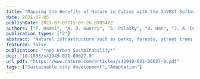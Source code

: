 ```yaml
---
title: "Mapping the Benefits of Nature in Cities with the InVEST Software"
date: 2021-07-05
publishDate: 2021-07-05T15:09:26.898547Z
authors: ["P. Hamel", "A. D. Guerry", "S. Polasky", "B. Han", "J. A. Douglass", "M. Hamann", "B. Janke", "J. J. Kuiper", "H. Levrel", "H. Liu", "E. Lonsdorf", "R. I. McDonald", "C. Nootenboom", "Z. Ouyang", "R. P. Remme", "R. P. Sharp", "L. Tardieu", "V. Viguié", "D. Xu", "H. Zheng", "G. C. Daily"]
publication_types: ["2"]
abstract: "Natural infrastructure such as parks, forests, street trees, green roofs, and coastal vegetation is central to sustainable urban management. Despite recent progress, it remains challenging for urban decision-makers to incorporate the benefits of natural infrastructure into urban design and planning. Here, we present an approach to support the greening of cities by quantifying and mapping the diverse benefits of natural infrastructure for now and in the future. The approach relies on open-source tools, within the InVEST (Integrated Valuation of Ecosystem Services and Tradeoffs) software, that compute biophysical and socio-economic metrics relevant to a variety of decisions in data-rich or data-scarce contexts. Through three case studies in China, France, and the United States, we show how spatially explicit information about the benefits of nature enhances urban management by improving economic valuation, prioritizing land use change, and promoting inclusive planning and stakeholder dialogue. We discuss limitations of the tools, including modeling uncertainties and a limited suite of output metrics, and propose research directions to mainstream natural infrastructure information in integrated urban management."
featured: false
publication: "*npj Urban Sustainability*"
doi: "10.1038/s42949-021-00027-9"
url_pdf: "https://www.nature.com/articles/s42949-021-00027-9.pdf"
tags: ["Sustainable city development","Adaptation"]
---
```


